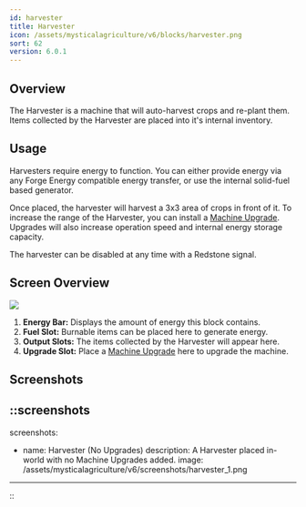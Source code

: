 ```yaml
---
id: harvester
title: Harvester
icon: /assets/mysticalagriculture/v6/blocks/harvester.png
sort: 62
version: 6.0.1
---
```


## Overview

The Harvester is a machine that will auto-harvest crops and re-plant them. Items collected by the Harvester are placed into it's internal inventory.

## Usage

Harvesters require energy to function. You can either provide energy via any Forge Energy compatible energy transfer, or use the internal solid-fuel based generator.

Once placed, the harvester will harvest a 3x3 area of crops in front of it. To increase the range of the Harvester, you can install a [Machine Upgrade](../items/machine-upgrades.md). Upgrades will also increase operation speed and internal energy storage capacity.

The harvester can be disabled at any time with a Redstone signal.

## Screen Overview

![](/assets/mysticalagriculture/v6/screens/harvester_screen.png)

1. **Energy Bar:** Displays the amount of energy this block contains.
2. **Fuel Slot:** Burnable items can be placed here to generate energy.
3. **Output Slots:** The items collected by the Harvester will appear here.
4. **Upgrade Slot:** Place a [Machine Upgrade](../items/machine-upgrades.md) here to upgrade the machine.

## Screenshots

::screenshots
---
screenshots:
  - name: Harvester (No Upgrades)
    description: A Harvester placed in-world with no Machine Upgrades added.
    image: /assets/mysticalagriculture/v6/screenshots/harvester_1.png
---
::
